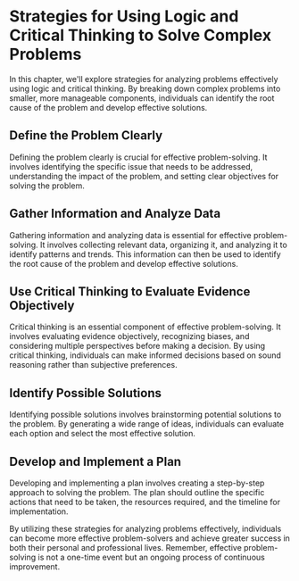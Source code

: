 # Strategies for Using Logic and Critical Thinking to Solve Complex Problems

In this chapter, we'll explore strategies for analyzing problems effectively using logic and critical thinking. By breaking down complex problems into smaller, more manageable components, individuals can identify the root cause of the problem and develop effective solutions.

Define the Problem Clearly
--------------------------

Defining the problem clearly is crucial for effective problem-solving. It involves identifying the specific issue that needs to be addressed, understanding the impact of the problem, and setting clear objectives for solving the problem.

Gather Information and Analyze Data
-----------------------------------

Gathering information and analyzing data is essential for effective problem-solving. It involves collecting relevant data, organizing it, and analyzing it to identify patterns and trends. This information can then be used to identify the root cause of the problem and develop effective solutions.

Use Critical Thinking to Evaluate Evidence Objectively
------------------------------------------------------

Critical thinking is an essential component of effective problem-solving. It involves evaluating evidence objectively, recognizing biases, and considering multiple perspectives before making a decision. By using critical thinking, individuals can make informed decisions based on sound reasoning rather than subjective preferences.

Identify Possible Solutions
---------------------------

Identifying possible solutions involves brainstorming potential solutions to the problem. By generating a wide range of ideas, individuals can evaluate each option and select the most effective solution.

Develop and Implement a Plan
----------------------------

Developing and implementing a plan involves creating a step-by-step approach to solving the problem. The plan should outline the specific actions that need to be taken, the resources required, and the timeline for implementation.

By utilizing these strategies for analyzing problems effectively, individuals can become more effective problem-solvers and achieve greater success in both their personal and professional lives. Remember, effective problem-solving is not a one-time event but an ongoing process of continuous improvement.
